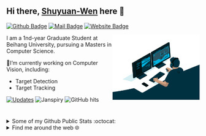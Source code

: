 ## Hi there, [Shuyuan-Wen](https://github.com/Wen-Shuyuan) here 👋
[![Github Badge](https://img.shields.io/badge/-@Shuyuan-Wen-181717?style=flat&logo=GitHub&logoColor=white)](https://github.com/Wen-Shuyuan)
[![Mail Badge](https://img.shields.io/badge/-shuyuanwen@buaa.edu.cn-c14438?style=flat&logo=Gmail&logoColor=white)](mailto:shuyuanwen@buaa.edu.cn "Connect via Email")
[![Website Badge](https://img.shields.io/badge/-Wen-Shuyuan.github.io-5a5a5a?style=flat&logo=vercel&logoColor=white)](https://Wen-Shuyuan.github.io)

<a href="https://github.com/Janspiry/"><img alt="GIF" src="https://github.com/Janspiry/Janspiry/blob/main/code.gif?raw=true" align="right" height="170" /></a>

I am a 1nd-year Graduate Student at Beihang University, pursuing a Masters in Computer Science.

🔭I’m currently working on Computer Vision, including: 
- Target Detection
- Target Tracking

<a href="https://github.com/Janspiry?tab=followers" target="_blank"><img alt="Updates" src="https://img.shields.io/badge/--000000?style=flat&logo=RSS&logoColor=white"></a>
<img alt="Janspiry" src="https://badges.pufler.dev/visits/Janspiry/Janspiry?logo=GitHub&label=visits&style=flat&color=1081c1">
<img alt="GitHub hits" src="https://img.shields.io/github/last-commit/Janspiry/Janspiry?label=profile%20updated&style=flat&color=cfa81c">

#
<details>
<summary>
   Some of my Github Public Stats :octocat:
</summary><br>
<p>
    <img alt = "GitHub Stats" src="https://github-readme-stats.vercel.app/api?username=Janspiry&theme=tokyonight&show_icons=true&hide=issues">
</p>

   #
</details>

<details>
<summary>
   Find me around the web 🌐
</summary>  <br>
   
[![csdn Badge](https://img.shields.io/badge/-CSDN-f54e10?style=flat&logoColor=white)](https://blog.csdn.net/jianglw1)
[![Codeforces Badge](https://img.shields.io/badge/-Codeforces-1F8ACB?style=flat&logo=Codeforces&logoColor=white)](http://codeforces.com/profile/Janspiry)
#
</details>


<!--
**Wen-Shuyuan/Wen-Shuyuan** is a ✨ _special_ ✨ repository because its `README.md` (this file) appears on your GitHub profile.

Here are some ideas to get you started:

- 🔭 I’m currently working on ...
- 🌱 I’m currently learning ...
- 👯 I’m looking to collaborate on ...
- 🤔 I’m looking for help with ...
- 💬 Ask me about ...
- 📫 How to reach me: ...
- 😄 Pronouns: ...
- ⚡ Fun fact: ...
-->
